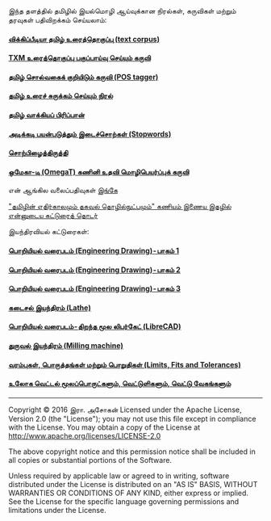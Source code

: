இந்த தளத்தில் தமிழில் இயல்மொழி ஆய்வுக்கான நிரல்கள், கருவிகள் மற்றும் தரவுகள் பதிவிறக்கம் செய்யலாம்:
#### [விக்கிப்பீடியா தமிழ் உரைத்தொகுப்பு (text corpus)](https://github.com/AshokR/TamilNLP/wiki/Wikipedia-Tamil-Text-Corpus)
#### [TXM உரைத்தொகுப்பு பகுப்பாய்வு செய்யும் கருவி](https://github.com/AshokR/TamilNLP/wiki/TXM-Corpus-Analysis-Tool)
#### [தமிழ் சொல்வகைக் குறியிடும் கருவி (POS tagger)](https://github.com/AshokR/TamilNLP/wiki/POS-Tagger)
#### [தமிழ் உரைச் சுருக்கம் செய்யும் நிரல்](https://github.com/AshokR/TamilNLP/wiki/Text-Summary-Extractor)
#### [தமிழ் வாக்கியப் பிரிப்பான்](https://github.com/AshokR/TamilNLP/wiki/Tamil-Sentence-Splitter)
#### [அடிக்கடி பயன்படுத்தும் இடைச்சொற்கள் (Stopwords)](https://github.com/AshokR/TamilNLP/wiki/Stopwords)
#### [சொற்பிழைத்திருத்தி](https://github.com/AshokR/TamilNLP/wiki/Spell-Checker)
#### [ஒமேகா-டி (OmegaT) கணினி உதவி மொழிபெயர்ப்புக் கருவி](https://github.com/AshokR/TamilNLP/wiki/OmegaT-Computer-Assisted-Translation-tool)

என் ஆங்கில வலைப்பதிவுகள் [இங்கே](https://medium.com/@IyalMozhi/)

["தமிழின் எதிர்காலமும் தகவல் தொழில்நுட்பமும்" கணியம் இணைய இதழில் என்னுடைய கட்டுரைத் தொடர்](http://www.kaniyam.com/category/information-technology/)

இயந்திரவியல் கட்டுரைகள்:
#### [பொறியியல் வரைபடம் (Engineering Drawing) - பாகம் 1](https://medium.com/@IyalMozhi/பொறியியல்-வரைபடம்-engineering-drawing-பாகம்-1-7f4b37eeea8c)
#### [பொறியியல் வரைபடம் (Engineering Drawing) - பாகம் 2](https://medium.com/@IyalMozhi/பொறியியல்-வரைபடம்-engineering-drawing-பாகம்-2-478e4b674186)
#### [பொறியியல் வரைபடம் (Engineering Drawing) - பாகம் 3](https://medium.com/@IyalMozhi/பொறியியல்-வரைபடம்-engineering-drawing-பாகம்-3-47331fe4a840)
#### [கடைசல் இயந்திரம் (Lathe)](https://medium.com/@IyalMozhi/கடைசல்-இயந்திரம்-lathe-7b7aea1809c8)
#### [பொறியியல் வரைபடம் - திறந்த மூல லிபர்கேட் (LibreCAD)](http://www.kaniyam.com/engineering-drawing-open-source-librecad/)
#### [துருவல் இயந்திரம் (Milling machine)](https://medium.com/@IyalMozhi/துருவல்-இயந்திரம்-milling-machine-4ac7420e06e2)
#### [வரம்புகள், பொருத்தங்கள் மற்றும் பொறுதிகள் (Limits, Fits and Tolerances)](https://medium.com/@IyalMozhi/வரம்புகள்-பொருத்தங்கள்-மற்றும்-பொறுதிகள்-limits-fits-and-tolerances-f767a2d7d8a8)
#### [உலோக வெட்டல் மூலப்பொருட்களும், வெட்டுளிகளும், வெட்டு வேகங்களும்](https://medium.com/@IyalMozhi/உலோக-வெட்டல்-மூலப்பொருட்களும்-வெட்டுளிகளும்-வெட்டு-வேகங்களும்-41766fffdf25)
---
Copyright © 2016 இரா. அசோகன்
Licensed under the Apache License, Version 2.0 (the "License");
you may not use this file except in compliance with the License.
You may obtain a copy of the License at http://www.apache.org/licenses/LICENSE-2.0

The above copyright notice and this permission notice shall be included in all copies or substantial portions of the Software.

Unless required by applicable law or agreed to in writing, software
distributed under the License is distributed on an "AS IS" BASIS,
WITHOUT WARRANTIES OR CONDITIONS OF ANY KIND, either express or implied.
See the License for the specific language governing permissions and
limitations under the License.

